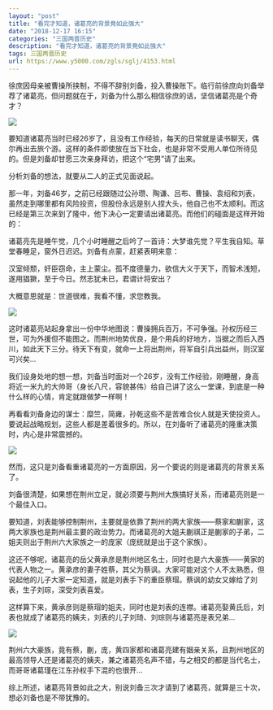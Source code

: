 ```yaml
---
layout: "post"
title: "看完才知道，诸葛亮的背景竟如此强大"
date: "2018-12-17 16:15"
categories: "三国两晋历史"
description: "看完才知道，诸葛亮的背景竟如此强大"
tags: 三国两晋历史
url: https://www.y5000.com/zgls/sglj/4153.html
---
```






徐庶因母亲被曹操所挟制，不得不辞别刘备，投入曹操账下。临行前徐庶向刘备举荐了诸葛亮，但问题就在于，刘备为什么那么相信徐庶的话，坚信诸葛亮是个奇才？

![](https://img.y5000.com/uploads/allimg/161031/8-161031152JR93.jpg)

要知道诸葛亮当时已经26岁了，且没有工作经验，每天的日常就是读书聊天，偶尔再出去旅个游。这样的条件即使放在当下社会，也是非常不受用人单位所待见的。但是刘备却甘愿三次亲身拜访，把这个“宅男”请了出来。

分析刘备的想法，就要从二人的正式见面说起。

那一年，刘备46岁，之前已经跟随过公孙瓒、陶谦、吕布、曹操、袁绍和刘表，虽然走到哪里都有风险投资，但股份永远是别人捏大头，他自己也不太顺利。而这已经是第三次来到了隆中，他下决心一定要请出诸葛亮。而他们的碰面是这样开始的：

诸葛亮先是睡午觉，几个小时睡醒之后吟了一首诗：大梦谁先觉？平生我自知。草堂春睡足，窗外日迟迟。刘备有点蒙，赶紧表明来意：

汉室倾颓，奸臣窃命，主上蒙尘。孤不度德量力，欲信大义于天下，而智术浅短，遂用猖獗，至于今日。然志犹未已，君谓计将安出？

大概意思就是：世道很难，我看不懂，求您教我。

![](https://img.y5000.com/uploads/allimg/161031/8-161031152P0143.jpg)

这时诸葛亮站起身拿出一份中华地图说：曹操拥兵百万，不可争强。孙权历经三世，可为外援但不能图之。而荆州地势优良，是个用兵的好地方，当据之而后入西川，如此天下三分。待天下有变，就命一上将出荆州，将军自引兵出益州，则汉室可兴矣...

我们设身处地的想一想，刘备当时面对一个26岁，没有工作经验，刚睡醒，身高将近一米九的大帅哥（身长八尺，容貌甚伟）给自己讲了这么一堂课，到底是一种什么样的心情，肯定就跟做梦一样啊！

再看看刘备身边的谋士：糜竺，简雍，孙乾这些不是苦难合伙人就是天使投资人。要说起战略规划，这些人都是差着很多的。所以，在刘备听了诸葛亮的隆重决策时，内心是非常震撼的。

![](https://img.y5000.com/uploads/allimg/161031/8-161031152T2R1.jpg)

然而，这只是刘备看重诸葛亮的一方面原因，另一个要说的则是诸葛亮的背景关系了。

刘备很清楚，如果想在荆州立足，就必须要与荆州大族搞好关系，而诸葛亮则是一个最佳入口。

要知道，刘表能够控制荆州，主要就是依靠了荆州的两大家族——蔡家和蒯家，这两大家族也是荆州最主要的政治势力。而诸葛亮的大姐夫蒯祺正是蒯家的子弟，二姐夫则出于荆州六大家族之一的庞家（庞统就是出于这个家族）。

这还不够呢，诸葛亮的岳父黄承彦是荆州地区名士，同时也是六大豪族——黄家的代表人物之一。黄承彦的妻子姓蔡，其父为蔡讽。大家可能对这个人不太熟悉，但说起他的儿子大家一定知道，就是刘表手下的重臣蔡瑁。蔡讽的幼女又嫁给了刘表，生子刘琮，深受刘表喜爱。

这样算下来，黄承彦则是蔡瑁的姐夫，同时也是刘表的连襟。诸葛亮娶黄氏后，刘表也就成了诸葛亮的姨夫，刘表的儿子刘琦、刘琮则与诸葛亮是表兄弟...

![](https://img.y5000.com/uploads/allimg/161031/8-161031152U2521.jpg)

荆州六大豪族，竟有蔡，蒯，庞，黄四家都和诸葛亮建有姻亲关系，且荆州地区的最高领导人还是诸葛亮的姨夫，兼之诸葛亮名声不错，与之相交的都是当代名士，而哥哥诸葛瑾在江东孙权手下混的也很开...

综上所述，诸葛亮背景如此之大，别说刘备三次才请到了诸葛亮，就算是三十次，想必刘备也是不带犹豫的。
